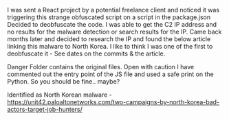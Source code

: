 I was sent a React project by a potential freelance client and noticed it was triggering this strange obfuscated script on a script in the package.json
Decided to deobfuscate the code.
I was able to get the C2 IP address and no results for the malware detection or search results for the IP.
Came back months later and decided to research the IP and found the below article linking this malware to North Korea.
I like to think I was one of the first to deobfuscate it - See dates on the commits & the article.

Danger Folder contains the original files. Open with caution
I have commented out the entry point of the JS file and used a safe print on the Python. So you should be fine.. maybe?

Identified as North Korean malware - https://unit42.paloaltonetworks.com/two-campaigns-by-north-korea-bad-actors-target-job-hunters/
